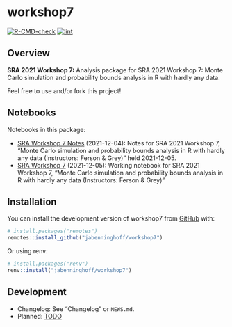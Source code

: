 
<!-- README.md is generated from README.Rmd. Please edit that file -->

# workshop7

<!-- badges: start -->

[![R-CMD-check](https://github.com/jabenninghoff/workshop7/workflows/R-CMD-check/badge.svg)](https://github.com/jabenninghoff/workshop7/actions)
[![lint](https://github.com/jabenninghoff/workshop7/workflows/lint/badge.svg)](https://github.com/jabenninghoff/workshop7/actions)
<!-- badges: end -->

## Overview

**SRA 2021 Workshop 7:** Analysis package for SRA 2021 Workshop 7: Monte
Carlo simulation and probability bounds analysis in R with hardly any
data.

Feel free to use and/or fork this project!

## Notebooks

Notebooks in this package:

- [SRA Workshop 7
  Notes](https://jabenninghoff.github.io/workshop7/workshop-notes.html)
  (2021-12-04): Notes for SRA 2021 Workshop 7, “Monte Carlo simulation
  and probability bounds analysis in R with hardly any data
  (Instructors: Ferson & Grey)” held 2021-12-05.
- [SRA Workshop
  7](https://jabenninghoff.github.io/workshop7/workshop.html)
  (2021-12-05): Working notebook for SRA 2021 Workshop 7, “Monte Carlo
  simulation and probability bounds analysis in R with hardly any data
  (Instructors: Ferson & Grey)”

## Installation

You can install the development version of workshop7 from
[GitHub](https://github.com/) with:

``` r
# install.packages("remotes")
remotes::install_github("jabenninghoff/workshop7")
```

Or using renv:

``` r
# install.packages("renv")
renv::install("jabenninghoff/workshop7")
```

## Development

- Changelog: See “Changelog” or `NEWS.md`.
- Planned: [TODO](TODO.md)
